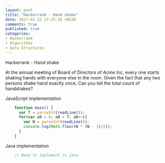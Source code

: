 ```yaml
---
layout: post
title: "Hackerrank - Hand shake"
date: 2017-01-22 17:25:38 +0530
comments: true
published: true
categories: 
- Hackerrank
- Algorithms
- Data Structures
---
```

Hackerrank -  Hand shake

At the annual meeting of Board of Directors of Acme Inc, every one starts shaking hands with everyone else in the room. Given the fact that any two persons shake hand exactly once, Can you tell the total count of handshakes?

JavaScript implementation
``` javascript max-draw.js https://gist.github.com/kiranml1/2c805c44a4b722e40186013470d5ad64 
    function main() {
      var T = parseInt(readLine());
      for(var a0 = 0; a0 < T; a0++){
        var N = parseInt(readLine());
        console.log(Math.floor(N * (N - 1)/2));
      }
    }
```

Java implementation
``` java
    // Need to implement in java
```
